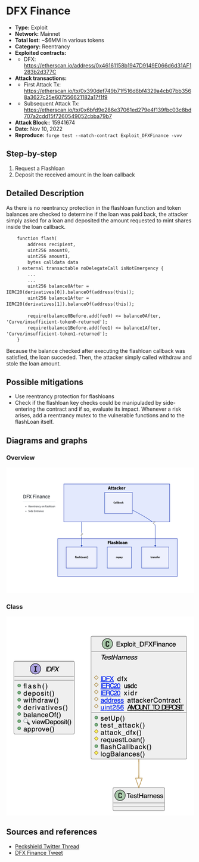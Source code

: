 # DFX Finance
- **Type:** Exploit
- **Network:** Mainnet
- **Total lost**: ~$6MM in various tokens
- **Category:** Reentrancy
- **Exploited contracts:**
- - DFX: https://etherscan.io/address/0x46161158b1947D9149E066d6d31AF1283b2d377C
- **Attack transactions:**
- - First Attack Tx: https://etherscan.io/tx/0x390def749b71f516d8bf4329a4cb07bb3568a3627c25e607556621182a17f1f9
- - Subsequent Attack Tx: https://etherscan.io/tx/0x6bfd9e286e37061ed279e4f139fbc03c8bd707a2cdd15f7260549052cbba79b7
- **Attack Block:**: 15941674 
- **Date:** Nov 10, 2022
- **Reproduce:** `forge test --match-contract Exploit_DFXFinance -vvv`

## Step-by-step 
1. Request a Flashloan
2. Deposit the received amount in the loan callback

## Detailed Description
As there is no reentrancy protection in the flashloan function and token balances are checked to determine if the loan was paid back, the attacker simply asked for a loan and deposited the amount requested to mint shares inside the loan callback. 

``` solidity
    function flash(
        address recipient,
        uint256 amount0,
        uint256 amount1,
        bytes calldata data
    ) external transactable noDelegateCall isNotEmergency {
        ...
        ...
        uint256 balance0After = IERC20(derivatives[0]).balanceOf(address(this));
        uint256 balance1After = IERC20(derivatives[1]).balanceOf(address(this));

        require(balance0Before.add(fee0) <= balance0After, 'Curve/insufficient-token0-returned');
        require(balance1Before.add(fee1) <= balance1After, 'Curve/insufficient-token1-returned');
    }
```

Because the balance checked after executing the flashloan callback was satisfied, the loan succeded. Then, the attacker simply called withdraw and stole the loan amount.


## Possible mitigations
- Use reentrancy protection for flashloans
- Check if the flashloan key checks could be manipuladed by side-entering the contract and if so, evaluate its impact. Whenever a risk arises, add a reentrancy mutex to the vulnerable functions and to the flashLoan itself.

## Diagrams and graphs

### Overview

![overview](dfxfinance.d2.png)

### Class

![class](dfxfinance.png)

## Sources and references
- [Peckshield Twitter Thread](https://twitter.com/peckshield/status/1590831589004816384)
- [DFX Finance Tweet](https://twitter.com/DFXFinance/status/1590858722728972289)
